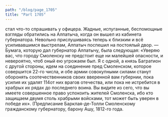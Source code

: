 ```yaml
---
path: "/blog/page_1705"
title: "Part 1705"
---
```


стал что-то спрашивать у офицера. Жадные, испуганные, беспомощные взгляды обратились на Алпатыча, когда он вышел из кабинета губернатора. Невольно прислушиваясь теперь к близким и всё усиливавшимся выстрелам, Алпатыч поспешил на постоялый двор. — Бумага, которую дал губернатор Алпатычу, была следующая:
«Уверяю вас, что городу Смоленску не предстоит еще ни малейшей опасности, и невероятно, чтоб оный ею угрожаем был. Я с одной, а князь Багратион с другой стороны, идем на соединение пред Смоленском, которое совершится 22-го числа, и обе армии совокупными силами станут оборонять соотечественников своих вверенной вам губернии, пока усилия их удалят 114от них врагов отечества, или пока не истребится в храбрых их рядах до последнего воина. Вы видите из сего, что вы имеете совершенное право успокоить жителей Смоленска, ибо кто защищаем двумя столь храбрыми войсками, тот может быть уверен в победе их». (Предписание Барклая-де-Толли Смоленскому гражданскому губернатору, барону Ашу, 1812-го года.
